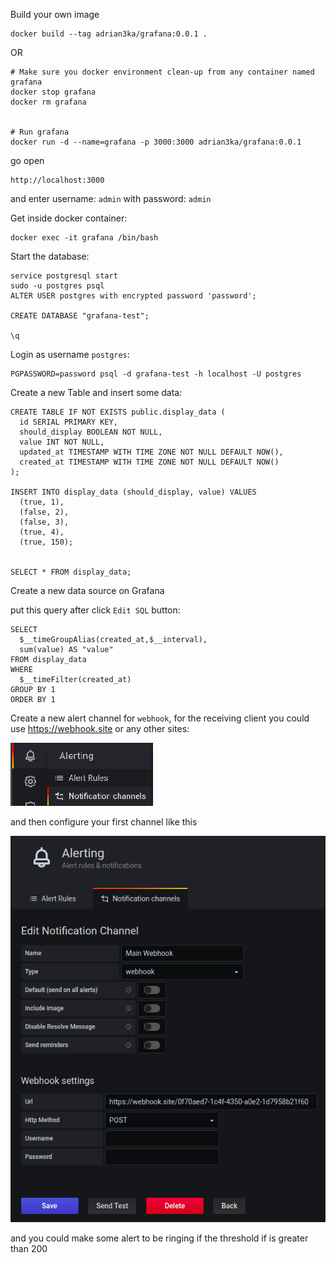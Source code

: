 Build your own image
```
docker build --tag adrian3ka/grafana:0.0.1 .
```

OR

```
# Make sure you docker environment clean-up from any container named grafana
docker stop grafana
docker rm grafana


# Run grafana
docker run -d --name=grafana -p 3000:3000 adrian3ka/grafana:0.0.1
```

go open
```
http://localhost:3000
```
and enter username: `admin` with password: `admin`

Get inside docker container:
```
docker exec -it grafana /bin/bash
```

Start the database:
```
service postgresql start
sudo -u postgres psql
ALTER USER postgres with encrypted password 'password';

CREATE DATABASE "grafana-test";

\q
```

Login as username `postgres`:
```
PGPASSWORD=password psql -d grafana-test -h localhost -U postgres
```

Create a new Table and insert some data:
```
CREATE TABLE IF NOT EXISTS public.display_data (
  id SERIAL PRIMARY KEY,
  should_display BOOLEAN NOT NULL,
  value INT NOT NULL,
  updated_at TIMESTAMP WITH TIME ZONE NOT NULL DEFAULT NOW(),
  created_at TIMESTAMP WITH TIME ZONE NOT NULL DEFAULT NOW()
);

INSERT INTO display_data (should_display, value) VALUES 
  (true, 1),
  (false, 2),
  (false, 3),
  (true, 4),
  (true, 150);


SELECT * FROM display_data;
```

Create a new data source on Grafana

put this query after click `Edit SQL` button:
```
SELECT
  $__timeGroupAlias(created_at,$__interval),
  sum(value) AS "value"
FROM display_data
WHERE
  $__timeFilter(created_at)
GROUP BY 1
ORDER BY 1
```

Create a new alert channel for `webhook`, for the receiving client you could use https://webhook.site or any other sites:

![New Alert Channel](image/new_alert.png)

and then configure your first channel like this

![Webhook Channel](image/webhook_channel.png)

and you could make some alert to be ringing if the threshold if is greater than 200
